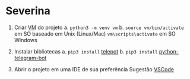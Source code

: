 # Severina

1. Criar [VM](https://virtualenv.pypa.io/en/latest/installation.html) do projeto
    a. `python3 -m venv vm`
    b. `source vm/bin/activate` em SO baseado em Unix (Linux/Mac)
        `vm\scripts\activate`  em SO Windows

2. Instalar bibliotecas
    a. `pip3 install` [telepot](https://telepot.readthedocs.io/en/latest/)
    b. `pip3 install` [python-telegram-bot](https://python-telegram-bot.org/)

3. Abrir o projeto em uma IDE de sua preferência
    Sugestão [VSCode](https://code.visualstudio.com/)

